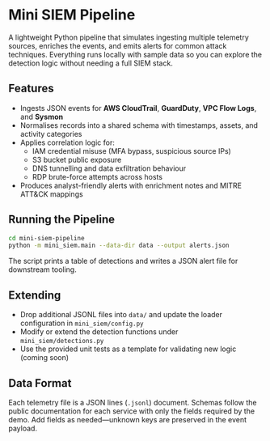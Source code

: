 # Mini SIEM Pipeline

A lightweight Python pipeline that simulates ingesting multiple telemetry sources, enriches the events, and emits alerts for common attack techniques. Everything runs locally with sample data so you can explore the detection logic without needing a full SIEM stack.

## Features
- Ingests JSON events for **AWS CloudTrail**, **GuardDuty**, **VPC Flow Logs**, and **Sysmon**
- Normalises records into a shared schema with timestamps, assets, and activity categories
- Applies correlation logic for:
  - IAM credential misuse (MFA bypass, suspicious source IPs)
  - S3 bucket public exposure
  - DNS tunnelling and data exfiltration behaviour
  - RDP brute-force attempts across hosts
- Produces analyst-friendly alerts with enrichment notes and MITRE ATT&CK mappings

## Running the Pipeline
```bash
cd mini-siem-pipeline
python -m mini_siem.main --data-dir data --output alerts.json
```

The script prints a table of detections and writes a JSON alert file for downstream tooling.

## Extending
- Drop additional JSONL files into `data/` and update the loader configuration in `mini_siem/config.py`
- Modify or extend the detection functions under `mini_siem/detections.py`
- Use the provided unit tests as a template for validating new logic (coming soon)

## Data Format
Each telemetry file is a JSON lines (`.jsonl`) document. Schemas follow the public documentation for each service with only the fields required by the demo. Add fields as needed—unknown keys are preserved in the event payload.
